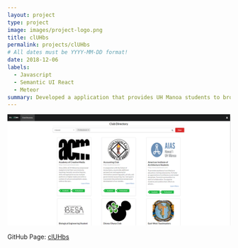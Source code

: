 ```yaml
---
layout: project
type: project
image: images/project-logo.png
title: clUHbs
permalink: projects/clUHbs
# All dates must be YYYY-MM-DD format!
date: 2018-12-06
labels:
  - Javascript
  - Semantic UI React
  - Meteor
summary: Developed a application that provides UH Manoa students to browse a well organized directory of all current student clubs with brief information.
---
```


<img class="ui image" src="../images/directory.png">

GitHub Page: <a href="https://cluhbs.github.io/"><i class="large github icon "></i>clUHbs</a>
 

